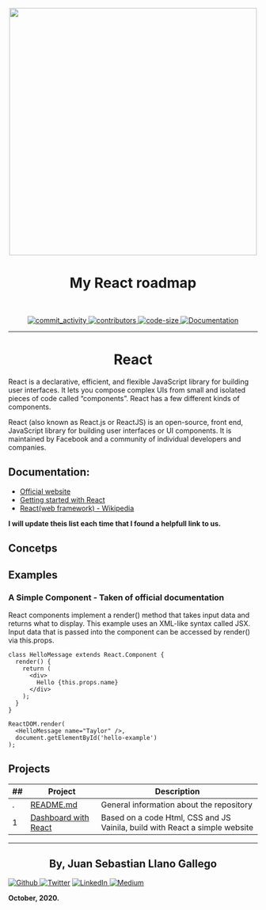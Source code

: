 <p align="center">
  <img  src="https://raw.githubusercontent.com/llanojs/Readme_template/master/react-logo.jpg"  width="500" text-align="center"/>

 <h1 align="center">My React roadmap</h1>
 <br>
 <p align="center">
    <a href="https://github.com/llanojs/react/commits/master">
        <img alt="commit_activity" src="https://img.shields.io/github/commit-activity/m/llanojs/react?style=flat-square" target="_blank" />
    </a>
    <a href="https://github.com/llanojs/react/graphs/contributors">
        <img alt="contributors" src="https://img.shields.io/github/contributors/llanojs/react?style=flat-square" target="_blank" />
    </a>
    <a href="https://github.com/llanojs/react" target="_blank">
      <img alt="code-size" src="https://img.shields.io/github/languages/code-size/llanojs/react?style=flat-square" />
    </a>
    <a href="https://github.com/llanojs/react" target="_blank">
      <img alt="Documentation" src="https://img.shields.io/badge/documentation-yes-brightgreen.svg?style=flat-square" />
    </a>
 </p>
</p>

--- 

<p align="center">
    <h1 align="center">React</h1>
</p>


React is a declarative, efficient, and flexible JavaScript library for building user interfaces. It lets you compose complex UIs from small and isolated pieces of code called “components”. React has a few different kinds of components. 

React (also known as React.js or ReactJS) is an open-source, front end, JavaScript library for building user interfaces or UI components. It is maintained by Facebook and a community of individual developers and companies.

## Documentation:

* [Official website](https://reactjs.org/) 
* [Getting started with React](https://reactjs.org/docs/getting-started.html)
* [React(web framework) - Wikipedia](https://en.wikipedia.org/wiki/React_(web_framework))

__I will update theis list each time that I found a helpfull link to us.__


## Concetps

## Examples

### A Simple Component - Taken of official documentation

React components implement a render() method that takes input data and returns what to display. This example uses an XML-like syntax called JSX. Input data that is passed into the component can be accessed by render() via this.props.

```
class HelloMessage extends React.Component {
  render() {
    return (
      <div>
        Hello {this.props.name}
      </div>
    );
  }
}

ReactDOM.render(
  <HelloMessage name="Taylor" />,
  document.getElementById('hello-example')
);
```

## Projects


##|Project|Description
---|---|---
.|[README.md](./README.md)| General information about the repository
1|[Dashboard with React ](./dashboard_react)| Based on a code Html, CSS and JS Vainila, build with React a simple website

---


<p align="center">
    <h2 align="center">By, Juan Sebastian Llano Gallego</h2>
     <p>
  <a href="https://github.com/llanojs" target="_blank"><img alt="Github" src="https://img.shields.io/badge/GitHub-%2312100E.svg?&style=for-the-badge&logo=Github&logoColor=white" />
  </a> <a href="https://twitter.com/llanojs" target="_blank"><img alt="Twitter" src="https://img.shields.io/badge/twitter-%231DA1F2.svg?&style=for-the-badge&logo=twitter&logoColor=white" /></a>
  <a href="https://www.linkedin.com/in/juansebastianllanogallego" target="_blank"><img alt="LinkedIn" src="https://img.shields.io/badge/linkedin-%230077B5.svg?&style=for-the-badge&logo=linkedin&logoColor=white" />
  </a> <a href="https://medium.com/@juanllano93" target="_blank"><img alt="Medium" src="https://img.shields.io/badge/medium-%2312100E.svg?&style=for-the-badge&logo=medium&logoColor=white" /></a>
</p>
</p>


__October, 2020.__
